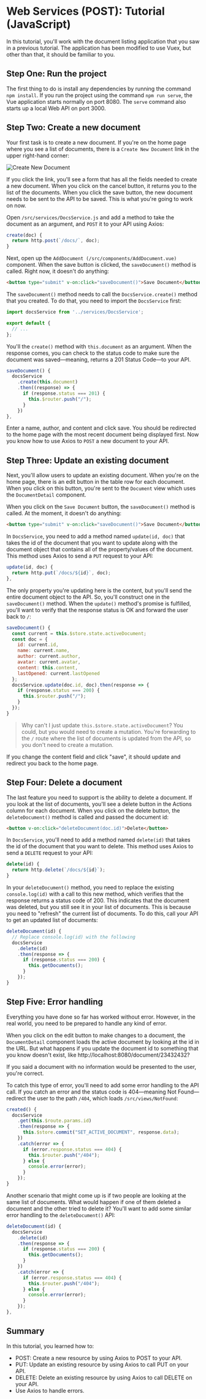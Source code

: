 # Web Services (POST): Tutorial (JavaScript)

In this tutorial, you'll work with the document listing application that you saw in a previous tutorial. The application has been modified to use Vuex, but other than that, it should be familiar to you.

## Step One: Run the project

The first thing to do is install any dependencies by running the command `npm install`. If you run the project using the command `npm run serve`, the Vue application starts normally on port 8080. The `serve` command also starts up a local Web API on port 3000.

## Step Two: Create a new document

Your first task is to create a new document. If you're on the home page where you see a list of documents, there is a `Create New Document` link in the upper right-hand corner:

![Create New Document](./img/readme/create_new_document.png)

If you click the link, you'll see a form that has all the fields needed to create a new document. When you click on the cancel button, it returns you to the list of the documents. When you click the save button, the new document needs to be sent to the API to be saved. This is what you're going to work on now.

Open `/src/services/DocsService.js` and add a method to take the document as an argument, and `POST` it to your API using Axios:

```js
create(doc) {
  return http.post(`/docs/`, doc);
}
```

Next, open up the `AddDocument (/src/components/AddDocument.vue)` component. When the save button is clicked, the `saveDocument()` method is called. Right now, it doesn't do anything:

```html
<button type="submit" v-on:click="saveDocument()">Save Document</button>
```

The `saveDocument()` method needs to call the `DocsService.create()` method that you created. To do that, you need to import the `DocsService` first:

```js
import docsService from '../services/DocsService';

export default {
  // ...
};
```

You'll the `create()` method with `this.document` as an argument. When the response comes, you can check to the status code to make sure the document was saved—meaning, returns a 201 Status Code—to your API.

```js
saveDocument() {
  docsService
    .create(this.document)
    .then((response) => {
      if (response.status === 201) {
        this.$router.push("/");
      }
    })
},
```

Enter a name, author, and content and click save. You should be redirected to the home page with the most recent document being displayed first. Now you know how to use Axios to `POST` a new document to your API.

## Step Three: Update an existing document

Next, you'll allow users to update an existing document. When you're on the home page, there is an edit button in the table row for each document. When you click on this button, you're sent to the `Document` view which uses the `DocumentDetail` component.

When you click on the `Save Document` button, the `saveDocument()` method is called. At the moment, it doesn't do anything:

```html
<button type="submit" v-on:click="saveDocument()">Save Document</button>
```

In `DocsService`, you need to add a method named `update(id, doc)` that takes the id of the document that you want to update along with the document object that contains all of the property/values of the document. This method uses Axios to send a `PUT` request to your API:

```js
update(id, doc) {
  return http.put(`/docs/${id}`, doc);
},
```

The only property you're updating here is the content, but you'll send the entire document object to the API. So, you'll construct one in the `saveDocument()` method. When the `update()` method's promise is fulfilled, you'll want to verify that the response status is OK and forward the user back to `/`:

```js
saveDocument() {
  const current = this.$store.state.activeDocument;
  const doc = {
    id: current.id,
    name: current.name,
    author: current.author,
    avatar: current.avatar,
    content: this.content,
    lastOpened: current.lastOpened
  };
  docsService.update(doc.id, doc).then(response => {
    if (response.status === 200) {
      this.$router.push("/");
    }
  });
}
```

> Why can't I just update `this.$store.state.activeDocument`? You could, but you would need to create a mutation. You're forwarding to the `/` route where the list of documents is updated from the API, so you don't need to create a mutation.

If you change the content field and click "save", it should update and redirect you back to the home page.

## Step Four: Delete a document

The last feature you need to support is the ability to delete a document. If you look at the list of documents, you'll see a delete button in the Actions column for each document. When you click on the delete button, the `deleteDocument()` method is called and passed the document id:

```html
<button v-on:click="deleteDocument(doc.id)">Delete</button>
```

In `DocsService`, you'll need to add a method named `delete(id)` that takes the id of the document that you want to delete. This method uses Axios to send a `DELETE` request to your API:

```js
delete(id) {
  return http.delete(`/docs/${id}`);
}
```

In your `deleteDocument()` method, you need to replace the existing `console.log(id)` with a call to this new method, which verifies that the response returns a status code of 200. This indicates that the document was deleted, but you still see it in your list of documents. This is because you need to "refresh" the current list of documents. To do this, call your API to get an updated list of documents:

```js
deleteDocument(id) {
  // Replace console.log(id) with the following
  docsService
    .delete(id)
    .then(response => {
      if (response.status === 200) {
        this.getDocuments();
      }
    });
}
```

## Step Five: Error handling

Everything you have done so far has worked without error. However, in the real world, you need to be prepared to handle any kind of error.

When you click on the edit button to make changes to a document, the `DocumentDetail` component loads the active document by looking at the id in the URL. But what happens if you update the document id to something that you know doesn't exist, like http://localhost:8080/document/23432432?

If you said a document with no information would be presented to the user, you're correct.

To catch this type of error, you'll need to add some error handling to the API call. If you catch an error and the status code is 404—meaning Not Found—redirect the user to the path `/404`, which loads `/src/views/NotFound`:

```js
created() {
  docsService
    .get(this.$route.params.id)
    .then(response => {
      this.$store.commit("SET_ACTIVE_DOCUMENT", response.data);
    })
    .catch(error => {
      if (error.response.status === 404) {
        this.$router.push("/404");
      } else {
        console.error(error);
      }
    });
}
```

Another scenario that might come up is if two people are looking at the same list of documents. What would happen if one of them deleted a document and the other tried to delete it? You'll want to add some similar error handling to the `deleteDocument()` API:

```js
deleteDocument(id) {
  docsService
    .delete(id)
    .then(response => {
      if (response.status === 200) {
        this.getDocuments();
      }
    })
    .catch(error => {
      if (error.response.status === 404) {
        this.$router.push("/404");
      } else {
        console.error(error);
      }
    });
},
```

## Summary

In this tutorial, you learned how to:

- POST: Create a new resource by using Axios to POST to your API.
- PUT: Update an existing resource by using Axios to call PUT on your API.
- DELETE: Delete an existing resource by using Axios to call DELETE on your API.
- Use Axios to handle errors.
